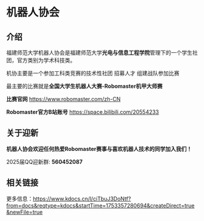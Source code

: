 # 机器人协会

## 介绍

福建师范大学机器人协会是福建师范大学**光电与信息工程学院**管理下的一个学生社团，官方类别为学术科技类。

机协主要是一个参加工科类竞赛的技术性社团 招募人才 组建战队参加比赛

最主要的比赛就是**全国大学生机器人大赛-Robomaster机甲大师赛**

**比赛官网** https://www.robomaster.com/zh-CN

**Robomaster官方B站账号** https://space.bilibili.com/20554233

## 关于迎新

**机器人协会欢迎任何热爱Robomaster赛事与喜欢机器人技术的同学加入我们！**

2025届QQ迎新群: **560452087**

## 相关链接

更多信息：https://www.kdocs.cn/l/ciTbuJ3DoNtf?from=docs&reqtype=kdocs&startTime=1753357280694&createDirect=true&newFile=true